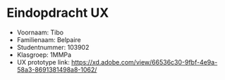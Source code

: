 # Eindopdracht UX

- Voornaam: Tibo
- Familienaam: Belpaire
- Studentnummer: 103902
- Klasgroep: 1MMPa 
- UX prototype link: https://xd.adobe.com/view/66536c30-9fbf-4e9a-58a3-8691381498a8-1062/